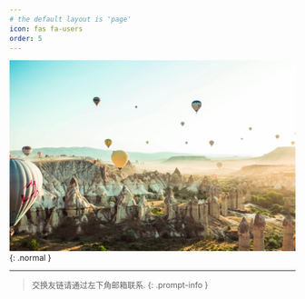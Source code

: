 ```yaml
---
# the default layout is 'page'
icon: fas fa-users
order: 5
---
```


![Desktop View](/assets\img\favicons\bkground\pexels-adilgkkya-2668314.jpg){: .normal }


---
> 交换友链请通过左下角邮箱联系.
{: .prompt-info }